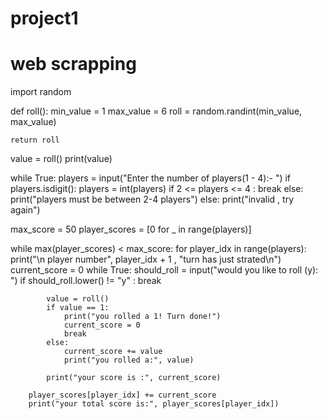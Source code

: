 # project1
# web scrapping

import random

def roll():
    min_value = 1
    max_value = 6
    roll = random.randint(min_value, max_value)

    return roll

value = roll()
print(value)

while True:
    players = input("Enter the number of players(1 - 4):-  ")
    if players.isdigit():
        players = int(players)
        if 2 <= players <= 4 :
            break
        else:
            print("players must be between 2-4 players")
    else:
        print("invalid , try again")

max_score = 50 
player_scores = [0 for _ in range(players)]

while max(player_scores) < max_score:
    for player_idx in range(players):
        print("\n player number", player_idx + 1 , "turn has just strated\n")
        current_score = 0
        while True:
            should_roll = input("would you like to roll (y): ")
            if should_roll.lower() != "y" :
             break

            value = roll()
            if value == 1:
                print("you rolled a 1! Turn done!")
                current_score = 0 
                break
            else:
                current_score += value
                print("you rolled a:", value)

            print("your score is :", current_score)

        player_scores[player_idx] += current_score
        print("your total score is:", player_scores[player_idx])

